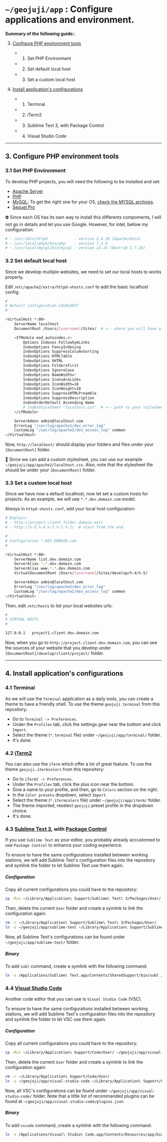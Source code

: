 # `~/geojuji/app` : Configure applications and environment.


**Summary of the following guide:**:

3. [Configure PHP environment tools](#3-configure-php-environment-tools)
    - 1. Set PHP Environment
    - 2. Set default local host
    - 3. Set a custom local host

4. [Install application's configurations](#4-install-applications-configurations)
    - 1. Terminal
    - 2. iTerm2
    - 3. Sublime Text 3, with Package Control
    - 4. Visual Studio Code


-------------------------------------




## 3. Configure PHP environment tools




### 3.1 Set PHP Environment

To develop PHP projects, you will need the following to be installed and set:
- [Apache Server](https://httpd.apache.org/)
- [PHP](http://php.net/)
- [MySQL](https://www.mysql.com/): To get the right one for your OS, [check the MYSQL archives](https://downloads.mysql.com/archives/community/).
- [Sequel Pro](https://www.sequelpro.com/)

:no_entry: Since each OS has its own way to install this differents compoments, I will not go in details and let you use Google.
However, for intel, bellow my configuration:

```bash
# - /usr/sbin/httpd            - version 2.4.28 (Apache/Unix)
# - /usr/local/php5/bin/php    - version 7.2.9
# - /usr/local/mysql/bin/mysql - version 14.14 (Destrib 5.7.16)
```




### 3.2 Set default local host

Since we develop multiple websites, we need to set our local hosts to works properly.

Edit `/etc/apache2/extra/httpd-vhosts.conf` to add the basic localhost config:

```bash
#
# Default configuration LOCALHOST
#

<VirtualHost *:80>
    ServerName localhost
    DocumentRoot /Users/[username]/Sites/  # <-- where you will have all your local websites (aka [DocumentRoot])

    <IfModule mod_autoindex.c>
        Options Indexes FollowSymLinks
        IndexOptions FancyIndexing
        IndexOptions SuppressColumnSorting
        IndexOptions HTMLTable
        IndexOptions XHTML
        IndexOptions FoldersFirst
        IndexOptions IgnoreCase
        IndexOptions NameWidth=*
        IndexOptions IconsAreLinks
        IndexOptions IconWidth=18
        IndexOptions IconHeight=18
        IndexOptions SuppressHTMLPreamble
        IndexOptions SuppressDescription
        IndexOrderDefault Ascending Name
        # IndexStyleSheet "localhost.css"  # <-- path to your stylesheet for localhost
    </ifModule>

    ServerAdmin admin@localhost.com
    ErrorLog "/var/log/apache2/dev_error_log"
    CustomLog "/var/log/apache2/dev_access_log" common
</VirtualHost>
```

Now, `http://localhost/` should display your folders and files under your `[DocumentRoot]` folder.

:notebook: Since we can add a custom stylesheet, you can use our example  `~/geojuji/app/apache2/localhost.css`. Also, note that the stylesheet file should be under your `[DocumentRoot]` folder.




### 3.3 Set a custom local host

Since we have now a default localhost, now let set a custom hosts for projects. As an example, we will use `*.*.dev.domain.com` model.

Always in `httpd-vhosts.conf`, add your local host configuration:

```bash
# Explain:
# - http://project.client.folder.domain.ext/
# - http://%-5.%-4.%-3.%-2.%-1/  # start from the end

#
# Configuration *.DEV.DOMAIN.com
#

<VirtualHost *:80>
    ServerName list.dev.domain.com
    ServerAlias *.*.dev.domain.com
    ServerAlias www.*.*.dev.domain.com
    VirtualDocumentRoot /Users/[username]/Sites/develop/%-4/%-5/

    ServerAdmin admin@localhost.com
    ErrorLog "/var/log/apache2/dev_error_log"
    CustomLog "/var/log/apache2/dev_access_log" common
</VirtualHost>
```

Then, edit `/etc/hosts` to list your local websites urls:

```bash
#
# VIRTUAL HOSTS
#

127.0.0.1   project1.client.dev.domain.com
```

Now, when you go to `http://project.client.dev.domain.com`, you can see the sources of your website that you develop under `[DocumentRoot]/develop/client/project/` folder.




-------------------------------------




## 4. Install application's configurations




### 4.1 Terminal

As we will use the `Terminal` application as a daily tools, you can create a theme to have a friendly shell. To use the theme `geojuji.terminal` from this repository:
- Go to `Terminal -> Preferences`.
- Under the `Profiles` tab, click the settings gear near the bottom and click `Import`.
- Select the theme (`*.terminal` file) under `~/geojuji/app/terminal/` folder.
- It's done.




### 4.2 [iTerm2](http://www.iterm2.com/index.html)

You can also use the `iTerm` which offer a lot of great feature. To use the theme `geojuji.itermcolors` from this repository:
- Go to `iTerm2 -> Preferences`.
- Under the `Profiles` tab, click the plus icon near the bottom.
- Give a name to your profile, and then, go to `Colors` section on the right.
- In the `Color presets` dropdown, select `Import`.
- Select the theme (`*.itermcolors` file) under `~/geojuji/app/iterm/` folder.
- The theme imported, reselect `geojuji` preset profile in the dropdown choice.
- It's done.




### 4.3 [Sublime Text 3](https://www.sublimetext.com/), with [Package Control](https://packagecontrol.io/)

If you use `Sublime Text` as your editor, you probably already accustomed to use `Package Control` to enhance your coding experience.

To ensure to have the same configurations installed between working stations, we will add Sublime Text's configuration files into the repository and symlink the folder to let Sublime Text use them again.

##### Configuration

Copy all current configurations you could have to the repository:

```bash
cp -Riv ~/Library/Application\ Support/Sublime\ Text\ 3/Packages/User/ ~/geojuji/app/sublime-text
```

Then, delete the current `User` folder and create a symlink to link the configuration again:

```bash
rm -r ~/Library/Application\ Support/Sublime\ Text\ 3/Packages/User/
ln -s ~/geojuji/app/sublime-text ~/Library/Application\ Support/Sublime\ Text\ 3/Packages/User
```

Now, all Sublime Text's configurations can be found under `~/geojuji/app/sublime-text/` folder.

##### Binary

To add `subl` command, create a symlink with the following command:

```bash
ln -s /Applications/Sublime\ Text.app/Contents/SharedSupport/bin/subl /usr/local/bin/subl
```




### 4.4 [Visual Studio Code](https://code.visualstudio.com/)

Another code editor that you can use is `Visual Studio Code` (VSC).

To ensure to have the same configurations installed between working stations, we will add Sublime Text's configuration files into the repository and symlink the folder to let VSC use them again.

##### Configuration

Copy all current configurations you could have to the repository:

```bash
cp -Riv ~/Library/Application\ Support/Code/User/ ~/geojuji/app/visual-studio-code
```

Then, delete the current `User` folder and create a symlink to link the configuration again:

```bash
rm -r ~/Library/Application\ Support/Code/User/
ln -s ~/geojuji/app/visual-studio-code ~/Library/Application\ Support/Code/User
```

Now, all VSC's configurations can be found under `~/geojuji/app/visual-studio-code/` folder.
Note that a little list of recommanded plugins can be found at `~/geojuji/app/visual-studio-code/plugins.json`

##### Binary

To add `vscode` command, create a symlink with the following command:

```bash
ln -s /Applications/Visual\ Studio\ Code.app/Contents/Resources/app/bin/code /usr/local/bin/vscode
```
